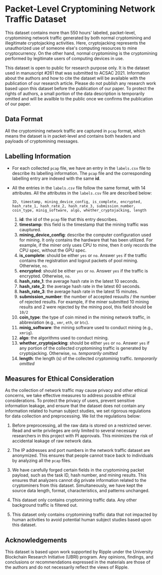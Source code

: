 # Packet-Level Cryptomining Network Traffic Dataset

This dataset contains more than 550 hours' labeled, packet-level, cryptomining network traffic generated by both normal cryptomining and illegitimate cryptojacking activities. Here, cryptojacking represents the unauthorized use of someone else's computing resources to mine cryptocurrency. On the other hand, normal cryptomining is the cryptomining performed by legitimate users of computing devices in use.

This dataset is open to public for research purpose only. It is the dataset used in manuscript #261 that was submitted to ACSAC 2021. Information about the authors and how to cite the dataset will be available with the publication of our research article. Please do not publish any research work based upon this dataset before the publication of our paper. To protect the rights of authors, a small portion of the data description is temporarily omitted and will be availble to the public once we confirms the publication of our paper.

## Data Format
All the cryptomining network traffic are captured in `pcap` format, which means the dataset is in packet-level and contains both headers and payloads of cryptomining messages.
## Labelling Information

- For each collected `pcap` file, we have an entry in the `labels.csv` file to describe its labelling information. The `pcap` file and the corresponding labelling entry are indexed with the same __id__.
- All the entries in the `labels.csv` file follow the same format, with 14 attributes. All the attributes in the `labels.csv` file are described below:
   
    ```
    ID, timestamp, mining_device_config, is_complete, encrypted, hash_rate_1, hash_rate_2, hash_rate_3, submission_number, coin_type, minig_software, algo, whether_cryptojacking, length
    ``` 
    1. __id__: the id of the `pcap` file that this entry describes.
    2. __timestamp__: this field is the timestamp that the mining traffic was cauptured.
    3. __mining_device_config__: describe the computer configuration used for mining. It only contains the hardware that has been utilized. For example, if the miner only uses CPU to mine, then it only records the CPU spec, without the GPU spec.
    4. __is_complete__: should be either `yes` or `no`. Answer `yes` if the traffic contains the registration and logout packets of pool mining. Otherwise, `no`.
    5. __encrypted__: should be either `yes` or `no`. Answer `yes` if the traffic is encrypted. Otherwise, `no`.
    6. __hash_rate_1__: the average hash rate in the latest 10 seconds.
    7. __hash_rate_2__: the average hash rate in the latest 60 seconds.
    8. __hash_rate_3__: the average hash rate in the latest 15 minutes.
    9.  __submission_number__: the number of accepted resuults / the number of rejected results. For example, if the miner submitted 10 mining results and 2 were rejected by the mining pool, this field should be `10/2`
    10. __coin_type__: the type of coin mined in the mining network traffic, in abbreviation (e.g., `xmr`, `eth`, or `btc`).
    11. __minig_software__: the mining software used to conduct mining (e.g., `xmrig`).
    12. __algo__: the algorithms used to conduct mining.
    13. __whether_cryptojacking__: should be either `yes` or `no`. Answer `yes` if any portion of the collected cryptomining traffic is generated by cryptojacking. Otherwise, `no`. *temporarily omitted*
    14. __length__: the length (s) of the collected cryptominig traffic. *temporarily omitted*

## Measures for Ethical Consideration

As the collection of network traffic may cause privacy and other ethical concerns, we take effective measures to address possible ethical considerations. To protect the privacy of users, prevent sensitive information leakage, and ensure that the dataset does not contain any information related to human subject studies, we set rigorous regulations for data collection and preprocessing. We list the regulations below:

1. Before preprocessing, all the raw data is stored on a restricted server. Read and write privileges are only limited to several necessary researchers in this project with PI approvals. This minimizes the risk of accidental leakage of raw network data.
   
2. The IP addresses and port numbers in the network traffic dataset are anonymized. This ensures that people cannot trace back to individuals by analyzing all the `pcap` files.
   
3. We have carefully forged certain fields in the cryptomining packet payload, such as the task ID, hash number, and mining results. This ensures that analyzers cannot dig private information related to the cryptominers from this dataset. Simultaneously, we have kept the source data length, format, characteristics, and patterns unchanged.
   
4. This dataset only contains cryptomining traffic data. Any other background traffic is filtered out.
   
5. This dataset only contains cryptomining traffic data that not impacted by human activities to avoid potential human subject studies based upon this dataset.

## Acknowledgements
This dataset is based upon work supported by Ripple under the University Blockchain Research Initiative (UBRI) program. Any opinions, findings, and conclusions or recommendations expressed in the materials are those of the authors and do not necessarily reflect the views of Ripple.